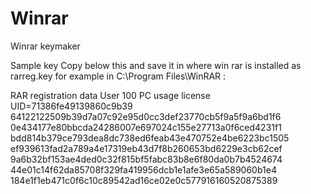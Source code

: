 # Winrar
Winrar keymaker


Sample key 
Copy below this and save it in where win rar is installed as rarreg.key for example in C:\Program Files\WinRAR :

RAR registration data
User
100 PC usage license
UID=71386fe49139860c9b39
64122122509b39d7a07c92e95d0cc3def23770cb5f9a5f9a6bd1f6
0e434177e80bbcda24286007e697024c155e27713a0f6ced4231f1
bdd814b379ce793dea8dc738ed6feab43e470752e4be6223bc1505
ef939613fad2a789a4e17319eb43d7f8b260653bd6229e3cb62cef
9a6b32bf153ae4ded0c32f815bf5fabc83b8e6f80da0b7b4524674
44e01c14f62da85708f329fa419956dcb1e1afe3e65a589060b1e4
184e1f1eb471c0f6c10c89542ad16ce02e0c577916160520875389

